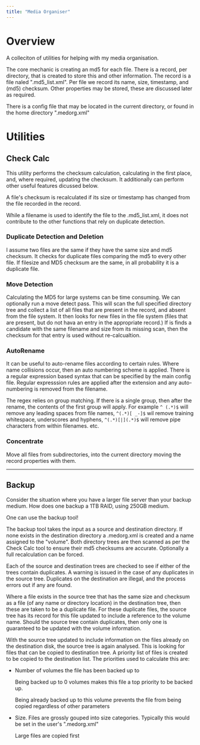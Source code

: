 ```yaml
---
title: "Media Organiser"
---
```

# Overview
A colleciton of utilities for helping with my media organisation.

The core mechanic is creating an md5 for each file. There is a record, per directory, that is created to store this and other information. The record is a file naled ".md5_list.xml". Per file we record its name, size, timestamp, and (md5) checksum. Other properties may be stored, these are discussed later as required.

There is a config file that may be located in the current directory, or found in the home directory ".medorg.xml"

# Utilities
## Check Calc
This utility performs the checksum calculation, calculating in the first place, and, where required, updating the checksum. It additionally can perform other useful features dicussed below.

A file's checksum is recalculated if its size or timestamp has changed from the file recorded in the record. 

While a filename is used to identify the file to the .md5_list.xml, it does not contribute to the other functions that rely on duplicate detection.

### Duplicate Detection and Deletion
I assume two files are the same if they have the same size and md5 checksum. It checks for duplicate files comparing the md5 to every other file. If filesize and MD5 checksum are the same, in all probability it is a duplicate file.

### Move Detection
Calculating the MD5 for large systems can be time consuming. We can optionally run a move detect pass. This will scan the full specified directory tree and collect a list of all files that are present in the record, and absent from the file system. It then looks for new files in the file system (files that are present, but do not hava an entry in the appropriate record.) If is finds a candidate with the same filename and size from its missing scan, then the checksum for that entry is used without re-calcualtion.

### AutoRename
It can be useful to auto-rename files according to certain rules. Where name collisions occur, then an auto numbering scheme is applied. There is a regular expression based syntax that can be specified by the main config file. Regular expresssion rules are applied after the extension and any auto-numbering is removed from the filename.

The regex relies on group matching. If there is a single group, then after the rename, the contents of the first group will apply. For example `^ (.*)$` will remove any leading spaces from file names, `^(.*)[ _-]$` wil remove training whitespace, underscores and hyphens, `^(.*)[|](.*)$` will remove pipe characters from within filenames.  etc.

### Concentrate
Move all files from subdirectories, into the current directory moving the record properties with them.

---

## Backup
Consider the situation where you have a larger file server than your backup medium. How does one backup a 1TB RAID, using 250GB medium. 

One can use the backup tool!

The backup tool takes the input as a source and destination directory. If none exists in the destination directory a .medorg.xml is created and a name assigned to the "volume". Both directory trees are then scanned as per the Check Calc tool to ensure their md5 checksums are accurate. Optionally a full recalculation can be forced.

Each of the source and destination trees are checked to see if either of the trees contain duplicates. A warning is issued in the case of any duplicates in the source tree. Duplicates on the destination are illegal, and the process errors out if any are found.

 Where a file exists in the source tree that has the same size and checksum as a file (of any name or directory location) in the destination tree, then these are taken to be a duplicate file. For these duplicate files, the source tree has its record for this file updated to include a reference to the volume name. Should the source tree contain duplicates, then only one is guaranteed to be updated with the volume information.

 With the source tree updated to include information on the files already on the destination disk, the source tree is again analysed. This is looking for files that can be copied to destination tree. A priority list of files is created to be copied to the destination list. The priorities used to calculate this are:

 * Number of volumes the file has been backed up to
 
     Being backed up to 0 volumes makes this file a top priority to be backed up.

     Being already backed up to this volume prevents the file from being copied regardless of other parameters

 * Size. Files are grossly gouped into size categories. Typically this would be set in the user's ".medorg.xml"

     Large files are copied first


